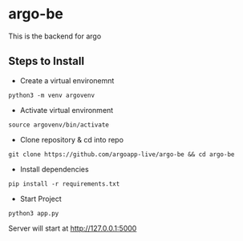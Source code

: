 # argo-be

This is the backend for argo

## Steps to Install

- Create a virtual environemnt

```
python3 -m venv argovenv
```

- Activate virtual environment

```
source argovenv/bin/activate
```

- Clone repository & cd into repo

```
git clone https://github.com/argoapp-live/argo-be && cd argo-be
```

- Install dependencies

```
pip install -r requirements.txt
```

- Start Project

```
python3 app.py
```

Server will start at http://127.0.0.1:5000